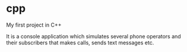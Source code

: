 # cpp
My first project in C++

It is a console application which simulates several phone operators and their subscribers that makes calls, sends text messages etc. 
